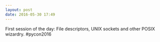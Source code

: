 ```yaml
---
layout: post
date: 2016-05-30 17:49
---
```

First session of the day: File descriptors, UNIX sockets and other POSIX wizardry. #pycon2016
